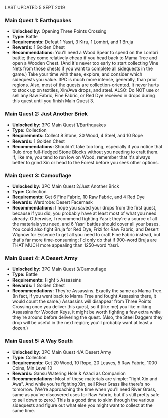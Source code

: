 LAST UPDATED 5 SEPT 2019

### Main Quest 1: Earthquakes

- **Unlocked by:** Opening Three Points Crossing
- **Type:** Battle
- **Requirements:** Defeat 1 Yasri, 3 Kiru, 1 Lombri, and 1 Bruja
- **Rewards:** 1 Golden Chest
- **Recommendations:** You'll need a Wood Spear to spend on the Lombri battle; they come relatively cheap if you head back to Mama Tree and open a Wooden Chest. (And it's never too early to start collecting Vine Nets from those chests if you want to complete all sidequests in the game.) Take your time with these, explore, and consider which sidequests you value. 3PC is much more intense, generally, than prior regions. Also, most of the quests are collection-oriented. It never hurts to stock up on textiles, Xin/Awa drops, and steel. ALSO: Do NOT use or sell any Raw Fabric, Fine Fabric, or Red Dye received in drops during this quest until you finish Main Quest 3.

### Main Quest 2: Just Another Brick

- **Unlocked by:** 3PC Main Quest 1/Earthquakes
- **Type:** Collection
- **Requirements:** Collect 8 Stone, 30 Wood, 4 Steel, and 10 Rope
- **Rewards:** 1 Golden Chest
- **Recommendations:** Shouldn't take too long, especially if you notice that Rulo drop full-fledged Stone Blocks without you needing to craft them. If, like me, you tend to run low on Wood, remember that it's always better to grind Xin or head to the Forest before you seek other options. 

### Main Quest 3: Camouflage

- **Unlocked by:** 3PC Main Quest 2/Just Another Brick
- **Type:** Collection
- **Requirements:** Get 6 Fine Fabric, 10 Raw Fabric, and 4 Red Dye
- **Rewards:** Wardrobe: Desert Facemask
- **Recommendations:** I hope you saved your drops from the first quest, because if you did, you probably have at least most of what you need already. Otherwise, I recommend fighting Yasri; they're a source of all the materials you need, and 6 Yasri battles should cover all your bases. You could also fight Bruja for Red Dye, Frizi for Raw Fabric, and Desert Wignow for Essence to get all you need to craft Fine Fabric instead, but that's far more time-consuming; I'd only do that if 900-word Bruja are THAT MUCH more appealing than 1250-word Yasri.

### Main Quest 4: A Desert Army

- **Unlocked by:** 3PC Main Quest 3/Camouflage
- **Type:** Battle
- **Requirements:** Fight 5 Assassins
- **Rewards:** 1 Golden Chest
- **Recommendations:** They're Assassins. Exactly the same as Mama Tree. (In fact, if you went back to Mama Tree and fought Assassins there, it would count the same.) Assassins will disappear from Three Points Crossing once you deliver this quest, so if (like me) you like milking Assassins for Wooden Keys, it might be worth fighting a few extra while they're around before delivering the quest. (Also, the Steel Daggers they drop will be useful in the next region; you'll probably want at least a dozen.)

### Main Quest 5: A Way South

- **Unlocked by:** 3PC Main Quest 4/A Desert Army
- **Type:** Collection
- **Requirements:** Get 20 Wood, 10 Rope, 20 Leaves, 5 Raw Fabric, 1000 Coins, Min Level 10
- **Rewards:** Gansu Watering Hole & Azadi as Companion
- **Recommendations:** Most of these materials are simple: "fight Xin and Awa". And while you're fighting Xin, sell River Grass like there's no tomorrow. (We're approaching the time when you'll need River Grass, same as you've discovered uses for Raw Fabric, but it's still pretty safe to sell down to zero.) This is a good time to skim through the various sidequests and figure out what else you might want to collect at the same time. 